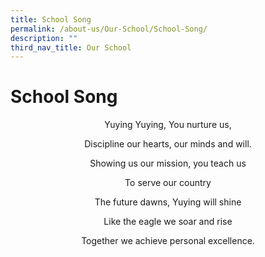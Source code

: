 ```yaml
---
title: School Song
permalink: /about-us/Our-School/School-Song/
description: ""
third_nav_title: Our School
---
```

School Song
===========
<p align="center">
	Yuying Yuying, You nurture us,
<p align="center">
	Discipline our hearts, our minds and will.
<p align="center">
	Showing us our mission, you teach us
<p align="center">
	To serve our country
<p align="center">
	The future dawns, Yuying will shine  
<p align="center">
	Like the eagle we soar and rise  
<p align="center">
	Together we achieve personal excellence.
</p>